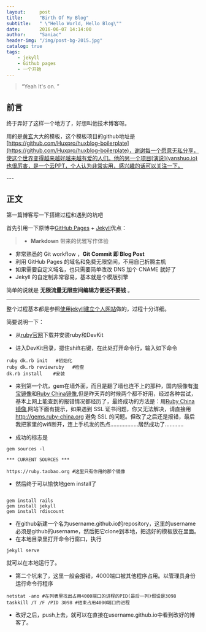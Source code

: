 ```yaml
---
layout:     post
title:      "Birth Of My Blog"
subtitle:   " \"Hello World, Hello Blog\""
date:       2016-06-07 14:14:00
author:     "Saniac"
header-img: "/img/post-bg-2015.jpg"
catalog: true
tags:
    - jekyll
    - Github pages
    - 一个开始
---
```


> “Yeah It's on. ”


## 前言

终于弄好了这样一个地方了，好想叫他技术博客呀。

用的是[黄玄](https://github.com/huxpro)大大的模板，这个模板项目的github地址是[https://github.com/Huxpro/huxblog-boilerplate](https://github.com/Huxpro/huxblog-boilerplate)，谢谢每一个愿意无私分享，使这个世界变得越来越好越来越有爱的人们。他的另一个项目[演说](yanshuo.io)也很厉害，是一个云PPT，个人认为非常实用，感兴趣的话可以关注一下。


<p id = "build"></p>
---

## 正文

第一篇博客写一下搭建过程和遇到的坑吧

首先引用一下原博中[GitHub Pages](https://pages.github.com/) + [Jekyll](http://jekyllrb.com/)优点：

>* **Markdown** 带来的优雅写作体验
* 非常熟悉的 Git workflow ，**Git Commit 即 Blog Post**
* 利用 GitHub Pages 的域名和免费无限空间，不用自己折腾主机
* 如果需要自定义域名，也只需要简单改改 DNS 加个 CNAME 就好了
* Jekyll 的自定制非常容易，基本就是个模版引擎

简单的说就是 **无限流量无限空间编辑方便还不要钱** 。

---

整个过程基本都是参照[使用jekyll建立个人网站](ytysj.github.io/blog/myblog3)做的，过程十分详细。

简要说明一下：

* 从[ruby官网](rubyinstaller.org/downloads/)下载并安装ruby和DevKit

* 进入DevKit目录，摁住shift右键，在此处打开命令行，输入如下命令

```
ruby dk.rb init   #初始化
ruby dk.rb reviewruby   #检查
dk.rb install    #安装
```

* 来到第一个坑，gem在墙外面，而且是翻了墙也连不上的那种，国内镜像有[淘宝镜像](https://ruby.taobao.org/)和[Ruby China镜像](https://gems.ruby-china.org),但是昨天弄的时候两个都不好用，经过各种尝试，基本上网上能查到的报错情况都经历了，最终成功的方法是：用[Ruby China镜像](https://gems.ruby-china.org),网站下面有提示，如果遇到 SSL 证书问题，你又无法解决，请直接用 http://gems.ruby-china.org 避免 SSL 的问题。但改了之后还是报错，最后我把家里的wifi断开，连上手机发的热点………………居然成功了…………


* 成功的标志是

```
gem sources -l

*** CURRENT SOURCES ***

https://ruby.taobao.org #这里只有你用的那个镜像

```


* 然后终于可以愉快地gem install了

```

gem install rails
gem install jekyll
gem install rdiscount
```


* 在github新建一个名为username.github.io的repository，这里的username必须是github的username，然后把它clone到本地，把选好的模板放在里面。
* 在本地目录里打开命令行窗口，执行

```
jekyll serve

```
就可以在本地运行了。

* 第二个坑来了，这里一般会报错，4000端口被其他程序占用。以管理员身份运行命令行程序

```
netstat -ano #在列表里找出占用4000端口的进程的PID(最后一列)假设是3098
taskkill /T /F /PID 3098 #结束占用4000端口的进程

```

* 改好之后，push上去，就可以在直接在username.github.io中看到改好的博客了。